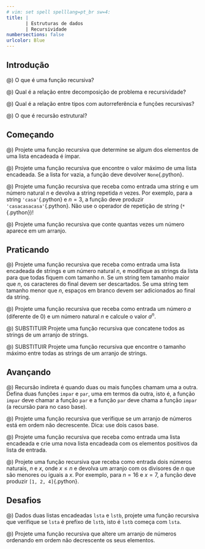 ```yaml
---
# vim: set spell spelllang=pt_br sw=4:
title: |
       | Estruturas de dados
       | Recursividade
numbersections: false
urlcolor: Blue
---
```


## Introdução

@) O que é uma função recursiva?

@) Qual é a relação entre decomposição de problema e recursividade?

@) Qual é a relação entre tipos com autorreferência e funções recursivas?

@) O que é recursão estrutural?


## Começando

<!-- lista, algum -->
@) Projete uma função recursiva que determine se algum dos elementos de uma lista encadeada é ímpar.

<!-- list, máximo -->
@) Projete uma função recursiva que encontre o valor máximo de uma lista encadeada. Se a lista for vazia, a função deve devolver `None`{.python}.

<!-- natural, repetição -->
@) Projete uma função recursiva que receba como entrada uma string e um número natural $n$ e devolva a string repetida $n$ vezes. Por exemplo, para a string `'casa'`{.python} e $n = 3$, a função deve produzir `'casacasacasa'`{.python}. Não use o operador de repetição de string (`*`{.python})!

<!-- arranjo, frequência -->
@) Projete uma função recursiva que conte quantas vezes um número aparece em um arranjo.


## Praticando

<!-- lista - modificação -->
@) Projete uma função recursiva que receba como entrada uma lista encadeada de strings e um número natural $n$, e modifique as strings da lista para que todas fiquem com tamanho $n$. Se um string tem tamanho maior que $n$, os caracteres do final devem ser descartados. Se uma string tem tamanho menor que $n$, espaços em branco devem ser adicionados ao final da string.

<!-- natural, repetição -->
@) Projete uma função recursiva que receba como entrada um número $a$ (diferente de 0) e um número natural $n$ e
calcule o valor $a^n$.

<!-- arranjo -->
@) SUBSTITUIR Projete uma função recursiva que concatene todos as strings de um arranjo de strings.

<!-- arranjo -->
@) SUBSTITUIR Projete uma função recursiva que encontre o tamanho máximo entre todas as strings de um arranjo de
strings.


## Avançando

<!-- natural, par, impar -->
@) Recursão indireta é quando duas ou mais funções chamam uma a outra. Defina duas funções `impar` e `par`, uma em termos da outra, isto é, a função `impar` deve chamar a função `par` e a função `par` deve chama a função `impar` (a recursão para no caso base).

<!-- arranjo, verificação ordenação -->
@) Projete uma função recursiva que verifique se um arranjo de números está em ordem não decrescente. Dica: use dois casos base.

<!-- lista, seleciona -->
@) Projete uma função recursiva que receba como entrada uma lista encadeada e crie uma nova lista encadeada com os elementos positivos da lista de entrada.

<!-- natural, cria lista -->
@) Projete uma função recursiva que receba como entrada dois números naturais, $n$ e $x$, onde $x \le n$ e devolva um arranjo com os divisores de $n$ que são menores ou iguais a $x$. Por exemplo, para $n = 16$ e $x = 7$, a função deve produzir `[1, 2, 4]`{.python}.


## Desafios

@) Dados duas listas encadeadas `lsta` e `lstb`, projete uma função recursiva que verifique se `lsta` é prefixo de `lstb`, isto é `lstb` começa com `lsta`.

@) Projete uma função recursiva que altere um arranjo de números ordenando em ordem não decrescente os seus elementos.
